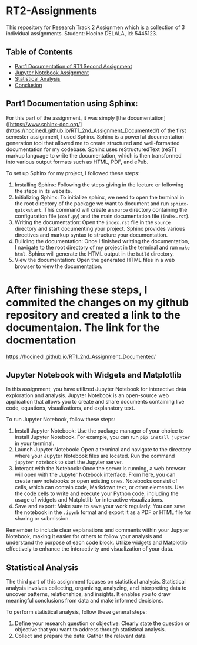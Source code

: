 # RT2-Assignments

This repository for Research Track 2 Assignmen which is a collection of 3 individual assignments.
Student: Hocine DELALA, id: 5445123.

## Table of Contents

- [Part1 Documentation of RT1 Second Assignment](#part1-documentation-of-rt1-second-assignment)
- [Jupyter Notebook Assignment](#jupyter-notebook-assignment)
- [Statistical Analysis](#statistical-analysis)
- [Conclusion](#conclusion)

## Part1 Documentation using Sphinx:
For this part of the assignment, it was simply [the documentation]([https://www.sphinx-doc.org/](https://hocinedl.github.io/RT1_2nd_Assignment_Documented/) of the first semester assignment, I used Sphinx.
Sphinx is a powerful documentation generation tool that allowed me to create structured and well-formatted documentation for my codebase. Sphinx uses reStructuredText (reST) markup language to write the documentation, which is then transformed into various output formats such as HTML, PDF, and ePub.

To set up Sphinx for my project, I followed these steps:

1. Installing Sphinx: Following the steps giving in the lecture or following the steps in its website.
2. Initializing Sphinx: To initialize sphinx, we need to open the terminal in the root directory of the package we want to document and run `sphinx-quickstart`.  This command will create a `source` directory containing the configuration file (`conf.py`) and the main documentation file (`index.rst`).
3. Writing the documentation: Open the `index.rst` file in the `source` directory and start documenting your project. Sphinx provides various directives and markup syntax to structure your documentation.
4. Building the documentation: Once I finished  writting the documentation, I navigate to the root directory of my project in the terminal and run `make html`. Sphinx will generate the HTML output in the `build` directory.
5. View the documentation: Open the generated HTML files in a web browser to view the documentation.

After finishing these steps, I commited the changes on my github repository and created a link to the documentaion.
The link for the docmentation
=============================
https://hocinedl.github.io/RT1_2nd_Assignment_Documented/


## Jupyter Notebook with Widgets and Matplotlib

In this assignment, you have utilized Jupyter Notebook for interactive data exploration and analysis. Jupyter Notebook is an open-source web application that allows you to create and share documents containing live code, equations, visualizations, and explanatory text. 

To run Jupyter Notebook, follow these steps:

1. Install Jupyter Notebook: Use the package manager of your choice to install Jupyter Notebook. For example, you can run `pip install jupyter` in your terminal.
2. Launch Jupyter Notebook: Open a terminal and navigate to the directory where your Jupyter Notebook files are located. Run the command `jupyter notebook` to start the Jupyter server.
3. Interact with the Notebook: Once the server is running, a web browser will open with the Jupyter Notebook interface. From here, you can create new notebooks or open existing ones. Notebooks consist of cells, which can contain code, Markdown text, or other elements. Use the code cells to write and execute your Python code, including the usage of widgets and Matplotlib for interactive visualizations.
4. Save and export: Make sure to save your work regularly. You can save the notebook in the `.ipynb` format and export it as a PDF or HTML file for sharing or submission.

Remember to include clear explanations and comments within your Jupyter Notebook, making it easier for others to follow your analysis and understand the purpose of each code block. Utilize widgets and Matplotlib effectively to enhance the interactivity and visualization of your data.

## Statistical Analysis

The third part of this assignment focuses on statistical analysis. Statistical analysis involves collecting, organizing, analyzing, and interpreting data to uncover patterns, relationships, and insights. It enables you to draw meaningful conclusions from data and make informed decisions.

To perform statistical analysis, follow these general steps:

1. Define your research question or objective: Clearly state the question or objective that you want to address through statistical analysis.
2. Collect and prepare the data: Gather the relevant data


